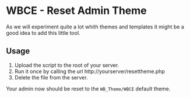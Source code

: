 # WBCE - Reset Admin Theme
As we will experiment quite a lot whith themes and templates it might be a good idea to add this little tool.

## Usage
  1. Upload the script to the root of your server.
  2. Run it once by calling the url http://yourserver/resettheme.php
  3. Delete the file from the server.

Your admin now should be reset to the `WB_Theme/WBCE` default theme.